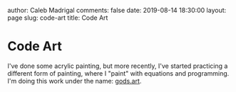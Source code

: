 author: Caleb Madrigal
comments: false
date: 2019-08-14 18:30:00
layout: page
slug: code-art
title: Code Art

# Code Art

I've done some acrylic painting, but more recently, I've started practicing a different form of painting, where I "paint" with equations and programming. I'm doing this work under the name: [gods.art](http://gods.art).

